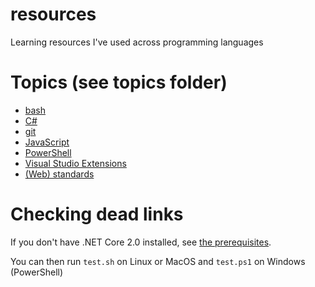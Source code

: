 # resources

Learning resources I've used across programming languages

# Topics (see topics folder)

- [bash](./topics/bash.md)
- [C#](./topics/C%23.md)
- [git](./topics/git.md)
- [JavaScript](./topics/javascript.md)
- [PowerShell](./topics/PowerShell.md)
- [Visual Studio Extensions](./topics/vs-extensions.md)
- [(Web) standards](./topics/standards.md)

# Checking dead links

If you don't have .NET Core 2.0 installed, see [the prerequisites](./topics/dotnet-prerequisites.md).

You can then run `test.sh` on Linux or MacOS and `test.ps1` on Windows (PowerShell)
